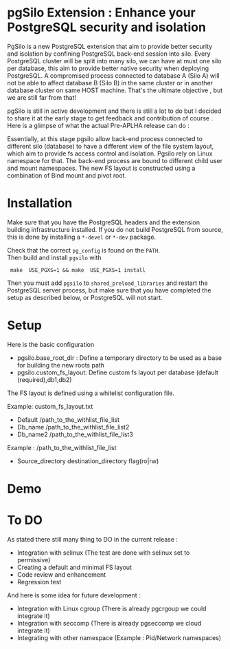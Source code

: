 
pgSilo Extension : Enhance your PostgreSQL security and isolation
===================================

PgSilo is a new PostgreSQL extension that aim to provide better security and isolation by confining PostgreSQL back-end session into silo. Every PostgreSQL cluster will be split into many silo, we can have at must one silo per database, this aim to provide better native security when deploying PostgreSQL. A compromised process connected to database A  (Silo A) will not be able to affect database B (Silo B)  in the same cluster or in another database cluster on same HOST machine. That's the ultimate objective , but we are still far from that!

pgSilo is still in active development and there is still a lot to do but I decided to share it at the early stage to get feedback and contribution of course . Here is a glimpse of what the actual Pre-APLHA release can do :



Essentially, at this stage pgsilo allow back-end process connected to different silo (database) to have a different view of the file system layout, which aim to provide fs access control and isolation. Pgsilo rely on Linux namespace for that. The back-end process are bound to different child user and mount namespaces. The new FS layout is constructed using a combination of Bind mount and pivot root.


Installation
============

Make sure that you have the PostgreSQL headers and the extension
building infrastructure installed.  If you do not build PostgreSQL
from source, this is done by installing a `*-devel` or `*-dev`
package.

Check that the correct `pg_config` is found on the `PATH`.  
Then build and install `pgsilo` with

     make  USE_PGXS=1 && make  USE_PGXS=1 install

Then you must add `pgsilo` to `shared_preload_libraries` and restart
the PostgreSQL server process, but make sure that you have completed the
setup as described below, or PostgreSQL will not start.


Setup
=====


Here is the basic configuration 

- pgsilo.base_root_dir : Define a temporary directory to be used as a base for building the new roots path
- pgsilo.custom_fs_layout: Define custom fs layout per database (default (required),db1,db2)



The FS layout is defined using a whitelist configuration file.

Example: custom_fs_layout.txt

- Default /path_to_the_withlist_file_list
- Db_name /path_to_the_withlist_file_list2
- Db_name2 /path_to_the_withlist_file_list3

Example : /path_to_the_withlist_file_list

- Source_directory destination_directory flag(ro|rw)

Demo 
=====


To DO
=====


As stated there still many thing to DO in the current release :

- Integration with selinux (The test are done with selinux set to permissive) 
- Creating a default and minimal FS layout
- Code review and enhancement
- Regression test

And here is some idea for future development :

- Integration with Linux cgroup (There is already pgcrgoup we could integrate it)
- Integration with seccomp (There is already pgseccomp we cloud integrate it)
- Integrating with other namespace (Example : Pid/Network namespaces) 
 

